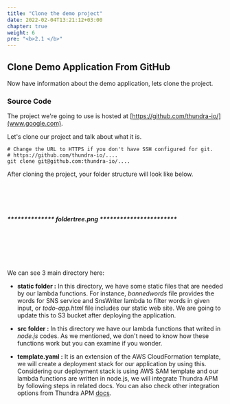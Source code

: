 ```yaml
---
title: "Clone the demo project"
date: 2022-02-04T13:21:12+03:00
chapter: true
weight: 6
pre: "<b>2.1 </b>"
---
```





## Clone Demo Application From GitHub
Now have information about the demo application, lets clone the project. 




### Source Code

The project we're going to use is hosted at [https://github.com/thundra-io/](www.google.com).

Let's clone our project and talk about what it is.

    # Change the URL to HTTPS if you don't have SSH configured for git.
    # https://github.com/thundra-io/....
    git clone git@github.com:thundra-io/....


After cloning the project, your folder structure will look like below.
<br><br><br><br><br>
#####  **************  foldertree.png ***********************
<br><br><br><br><br>
We can see 3 main directory here:

- **static folder :** In this directory, we have some static files that are needed by our lambda functions. For instance, *bannedwords* file provides the words for SNS service and SnsWriter lambda to filter words in given input, or *todo-app.html* file includes our static web site. We are going to update this to S3 bucket after deploying the application.

- **src folder :** In this directory we have our lambda functions that writed in *node.js* codes. As we mentioned, we don't need to know how these functions work but you can examine if you wonder.

- **template.yaml :** It is an extension of the AWS CloudFormation template, we will create a deployment stack for our application by using this. Considering our deployment stack is using AWS SAM template and our lambda functions are written in node.js, we will integrate Thundra APM by following steps in related docs. You can also check other integration options from Thundra APM [docs](https://apm.docs.thundra.io/node.js/nodejs-integration-options).

